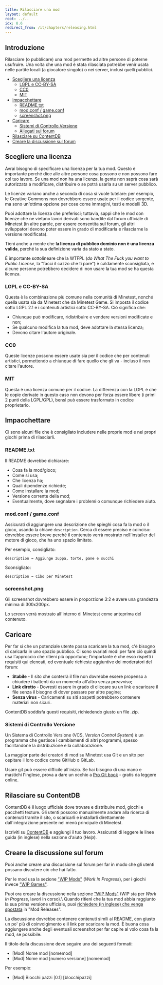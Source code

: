 ```yaml
---
title: Rilasciare una mod
layout: default
root: ../..
idx: 8.6
redirect_from: /it/chapters/releasing.html
---
```


## Introduzione <!-- omit in toc -->

Rilasciare (o pubblicare) una mod permette ad altre persone di poterne usufruire.
Una volta che una mod è stata rilasciata potrebbe venir usata nelle partite locali (a giocatore singolo) o nei server, inclusi quelli pubblici.

- [Scegliere una licenza](#scegliere-una-licenza)
	- [LGPL e CC-BY-SA](#lgpl-e-cc-by-sa)
	- [CC0](#cc0)
	- [MIT](#mit)
- [Impacchettare](#impacchettare)
	- [README.txt](#readmetxt)
	- [mod.conf / game.conf](#modconf--gameconf)
	- [screenshot.png](#screenshotpng)
- [Caricare](#caricare)
	- [Sistemi di Controllo Versione](#sistemi-di-controllo-versione)
	- [Allegati sul forum](#allegati-sul-forum)
- [Rilasciare su ContentDB](#rilasciare-su-contentdb)
- [Creare la discussione sul forum](#creare-la-discussione-sul-forum)

## Scegliere una licenza

Avrai bisogno di specificare una licenza per la tua mod.
Questo è importante perché dice alle altre persone cosa possono e non possono fare col tuo lavoro.
Se una mod non ha una licenza, la gente non saprà cosa sarà autorizzata a modificare, distribuire o se potrà usarla su un server pubblico.

Le licenze variano anche a seconda di cosa si vuole tutelare: per esempio, le Creative Commons non dovrebbero essere usate per il codice sorgente, ma sono un'ottima opzione per cose come immagini, testi e modelli 3D.

Puoi adottare la licenza che preferisci; tuttavia, sappi che le mod con licenze che ne vietano lavori derivati sono bandite dal forum ufficiale di Minetest (in altre parole, per essere consentita sul forum, gli altri sviluppatori devono poter essere in grado di modificarla e rilasciarne la versione modificata).

Tieni anche a mente che **la licenza di pubblico dominio non è una licenza valida**, perché la sua definizione varia da stato a stato.

È importante sottolineare che la WTFPL (*do What The Fuck you want to Public License*, la "facci il cazzo che ti pare") è caldamente *s*consigliata, e alcune persone potrebbero decidere di non usare la tua mod se ha questa licenza.

### LGPL e CC-BY-SA

Questa è la combinazione più comune nella comunità di Minetest, nonché quella usata sia da Minetest che da Minetest Game.
Si imposta il codice sotto LGPL 2.1 e i contenuti artistici sotto CC-BY-SA.
Ciò significa che:

* Chiunque può modificare, ridistribuire e vendere versioni modificate e non;
* Se qualcuno modifica la tua mod, deve adottare la stessa licenza;
* Devono citare l'autore originale.

### CC0

Queste licenze possono essere usate sia per il codice che per contenuti artistici, permettendo a chiunque di fare quello che gli va - incluso il non citare l'autore.

### MIT

Questa è una licenza comune per il codice.
La differenza con la LGPL è che le copie derivate in questo caso non devono per forza essere libere (i primi 2 punti della LGPL/GPL), bensì può essere trasformato in codice proprietario.

## Impacchettare

Ci sono alcuni file che è consigliato includere nelle proprie mod e nei propri giochi prima di rilasciarli.

### README.txt

Il README dovrebbe dichiarare:

* Cosa fa la mod/gioco;
* Come si usa;
* Che licenza ha;
* Quali dipendenze richiede;
* Come installare la mod;
* Versione corrente della mod;
* Eventualmente, dove segnalare i problemi o comunque richiedere aiuto.

### mod.conf / game.conf

Assicurati di aggiungere una descrizione che spieghi cosa fa la mod o il gioco, usando la chiave `description`.
Cerca di essere preciso e coinciso: dovrebbe essere breve perché il contenuto verrà mostrato nell'installer del motore di gioco, che ha uno spazio limitato.

Per esempio, consigliato:

    description = Aggiunge zuppa, torte, pane e succhi

Sconsigliato:

    description = Cibo per Minetest

### screenshot.png

Gli screenshot dovrebbero essere in proporzione 3:2 e avere una grandezza minima di 300x200px.

Lo screen verrà mostrato all'interno di Minetest come anteprima del contenuto.

## Caricare

Per far sì che un potenziale utente possa scaricare la tua mod, c'è bisogno di caricarla in uno spazio pubblico.
Ci sono svariati modi per fare ciò quindi usa l'approccio che ritieni più opportuno; l'importante è che esso rispetti i requisiti qui elencati, ed eventuale richieste aggiuntive dei moderatori del forum:

* **Stabile**      - Il sito che conterrà il file non dovrebbe essere propenso a chiudere i battenti da un momento all'altro senza preavviso;
* **Link diretto** - Dovresti essere in grado di cliccare su un link e scaricare il file senza il bisogno di dover passare per altre pagine;
* **Senza virus**  - Caricamenti su siti sospetti potrebbero contenere materiali non sicuri.

ContentDB soddisfa questi requisiti, richiedendo giusto un file .zip.

### Sistemi di Controllo Versione

Un Sistema di Controllo Versione (VCS, *Version Control System*) è un programma che gestisce i cambiamenti di altri programmi, spesso facilitandone la distribuzione e la collaborazione.

La maggior parte dei creatori di mod su Minetest usa Git e un sito per ospitare il loro codice come GitHub o GitLab.

Usare git può essere difficile all'inizio.
Se hai bisogno di una mano e mastichi l'inglese, prova a dare un occhio a [Pro Git book](http://git-scm.com/book/en/v1/Getting-Started) - gratis da leggere online.

## Rilasciare su ContentDB

ContentDB è il luogo ufficiale dove trovare e distribuire mod, giochi e pacchetti texture.
Gli utenti possono manualmente andare alla ricerca di contenuti tramite il sito, o scaricarli e installarli direttamente dall'integrazione presente nel menù principale di Minetest.

Iscriviti su [ContentDB](https://content.minetest.net) e aggiungi il tuo lavoro.
Assicurati di leggere le linee guida (in inglese) nella sezione d'aiuto (*Help*).

## Creare la discussione sul forum

Puoi anche creare una discussione sul forum per far in modo che gli utenti possano discutere ciò che hai fatto.

Per le mod usa la sezione ["WIP Mods"](https://forum.minetest.net/viewforum.php?f=9) (*Work In Progress*), per i giochi invece ["WIP Games"](https://forum.minetest.net/viewforum.php?f=50).


Puoi ora creare la discussione nella sezione ["WIP Mods"](https://forum.minetest.net/viewforum.php?f=9) (WIP sta per *Work In Progress*, lavori in corso).\\
Quando ritieni che la tua mod abbia raggiunto la sua prima versione ufficiale, puoi [richiedere (in inglese) che venga spostata](https://forum.minetest.net/viewtopic.php?f=11&t=10418) in "Mod Releases".

La discussione dovrebbe contenere contenuti simili al README, con giusto un po' più di coinvolgimento e il link per scaricare la mod.
È buona cosa aggiungere anche degli eventuali screenshot per far capire al volo cosa fa la mod, se possibile.

Il titolo della discussione deve seguire uno dei seguenti formati:

* [Mod] Nome mod [nomemod]
* [Mod] Nome mod [numero versione] [nomemod]

Per esempio:

* [Mod] Blocchi pazzi [0.1] [blocchipazzi]
